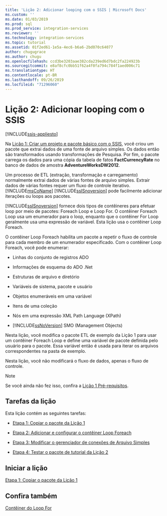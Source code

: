 ```yaml
---
title: 'Lição 2: Adicionar looping com o SSIS | Microsoft Docs'
ms.custom: ''
ms.date: 01/03/2019
ms.prod: sql
ms.prod_service: integration-services
ms.reviewer: ''
ms.technology: integration-services
ms.topic: tutorial
ms.assetid: 01f2ed61-1e5a-4ec6-b6a6-2bd070c64077
author: chugugrace
ms.author: chugu
ms.openlocfilehash: ccd3be3203aae382cda239ed6d7bdc2fa224923b
ms.sourcegitcommit: e8af8cfc0bb51f62a4f0fa794c784f1aed006c71
ms.translationtype: HT
ms.contentlocale: pt-BR
ms.lasthandoff: 09/26/2019
ms.locfileid: "71296060"
---
```

# <a name="lesson-2-add-looping-with-ssis"></a>Lição 2: Adicionar looping com o SSIS

[!INCLUDE[ssis-appliesto](../includes/ssis-appliesto-ssvrpluslinux-asdb-asdw-xxx.md)]



Na [Lição 1: Criar um projeto e pacote básico com o SSIS](../integration-services/lesson-1-create-a-project-and-basic-package-with-ssis.md), você criou um pacote que extrai dados de uma fonte de arquivo simples. Os dados então são transformados usando transformações de Pesquisa. Por fim, o pacote carrega os dados para uma cópia da tabela de fatos **FactCurrencyRate** no banco de dados de amostra **AdventureWorksDW2012**.  
  
Um processo de ETL (extração, transformação e carregamento) normalmente extrai dados de várias fontes de arquivo simples. Extrair dados de várias fontes requer um fluxo de controle iterativo. [!INCLUDE[msCoName](../includes/msconame-md.md)] [!INCLUDE[ssISnoversion](../includes/ssisnoversion-md.md)] pode facilmente adicionar iterações ou loops aos pacotes.  
  
[!INCLUDE[ssISnoversion](../includes/ssisnoversion-md.md)] fornece dois tipos de contêineres para efetuar loop por meio de pacotes: Foreach Loop e Loop For. O contêiner Foreach Loop usa um enumerador para o loop, enquanto que o contêiner For Loop geralmente usa uma expressão de variável. Esta lição usa o contêiner Loop Foreach.  
  
O contêiner Loop Foreach habilita um pacote a repetir o fluxo de controle para cada membro de um enumerador especificado. Com o contêiner Loop Foreach, você pode enumerar:  
  
-   Linhas do conjunto de registros ADO  
  
-   Informações de esquema do ADO .Net  
  
-   Estruturas de arquivo e diretório  
  
-   Variáveis de sistema, pacote e usuário  
  
-   Objetos enumeráveis em uma variável  
  
-   Itens de uma coleção  
  
-   Nós em uma expressão XML Path Language (XPath)  
  
-   [!INCLUDE[ssNoVersion](../includes/ssnoversion-md.md)] SMO (Management Objects)  
  
Nesta lição, você modifica o pacote ETL de exemplo da Lição 1 para usar um contêiner Foreach Loop e define uma variável de pacote definida pelo usuário para o pacote. Essa variável então é usada para iterar os arquivos correspondentes na pasta de exemplo.   
  
Nesta lição, você não modificará o fluxo de dados, apenas o fluxo de controle.  
  
> [!NOTE]  
> Se você ainda não fez isso, confira a [Lição 1 Pré-requisitos](../integration-services/lesson-1-create-a-project-and-basic-package-with-ssis.md#prerequisites).

## <a name="lesson-tasks"></a>Tarefas da lição  
Esta lição contém as seguintes tarefas:  
  
-   [Etapa 1: Copiar o pacote da Lição 1](../integration-services/lesson-2-1-copying-the-lesson-1-package.md)  
  
-   [Etapa 2: Adicionar e configurar o contêiner Loop Foreach](../integration-services/lesson-2-2-adding-and-configuring-the-foreach-loop-container.md)  
  
-   [Etapa 3: Modificar o gerenciador de conexões de Arquivo Simples](../integration-services/lesson-2-3-modifying-the-flat-file-connection-manager.md)  
  
-   [Etapa 4: Testar o pacote de tutorial da Lição 2](../integration-services/lesson-2-4-testing-the-lesson-2-tutorial-package.md)  
  
## <a name="start-the-lesson"></a>Iniciar a lição  
[Etapa 1: Copiar o pacote da Lição 1](../integration-services/lesson-2-1-copying-the-lesson-1-package.md)  
  
## <a name="see-also"></a>Confira também  
[Contêiner do Loop For](../integration-services/control-flow/for-loop-container.md)  
  
  
  
